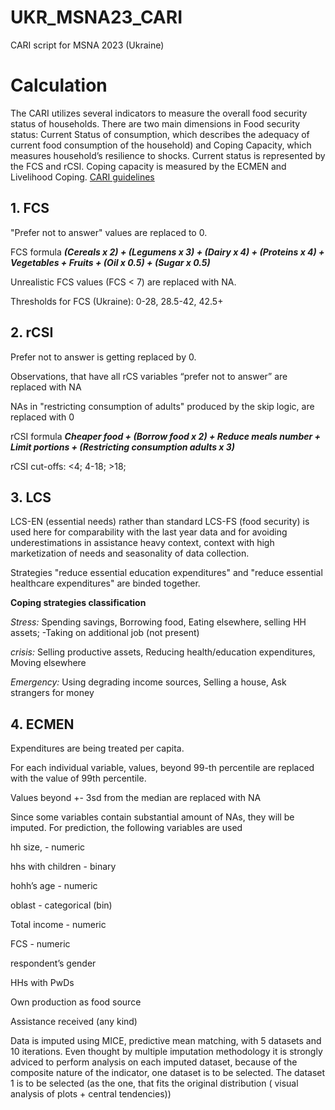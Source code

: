 # UKR_MSNA23_CARI
CARI script for MSNA 2023 (Ukraine)

# Calculation 
The CARI utilizes several indicators to measure the overall food security status of households.
There are two main dimensions in Food security status: Current Status of consumption, which 
describes the adequacy of current food consumption of the household) and Coping Capacity, 
which measures household’s resilience to shocks. Current status is represented by the FCS and 
rCSI. Coping capacity is measured by the ECMEN and Livelihood Coping. 
[CARI guidelines](https://resources.vam.wfp.org/data-analysis/quantitative/food-security/technical-guidance-for-the-consolidated-approach-for-reporting-indicators-of-food-security-cari)

## 1. FCS
"Prefer not to answer" values are replaced to 0.

FCS formula ***(Cereals x 2) + (Legumens x 3) + (Dairy x 4) + (Proteins x 4) + Vegetables + Fruits + (Oil x 0.5) + (Sugar x 0.5)***

Unrealistic FCS values (FCS < 7) are replaced with NA.

Thresholds for FCS (Ukraine): 0-28, 28.5-42, 42.5+

## 2. rCSI
Prefer not to answer is getting replaced by 0.

Observations, that have all rCS variables “prefer not to answer” are replaced with NA

NAs in "restricting consumption of adults" produced by the skip logic, are replaced with 0

rCSI formula ***Cheaper food + (Borrow food x 2) + Reduce meals number + Limit portions + (Restricting consumption adults x 3)***

rCSI cut-offs: <4; 4-18; >18;

## 3. LCS
LCS-EN (essential needs) rather than standard LCS-FS (food security) is used here for comparability with the last year data and for avoiding underestimations in assistance heavy context, context with high marketization of needs and seasonality of data collection.

Strategies "reduce essential education expenditures" and "reduce essential healthcare expenditures" are binded together.

**Coping strategies classification**

*Stress:* Spending savings, Borrowing food, Eating elsewhere, selling HH assets; -Taking on additional job (not present)

*crisis:* Selling productive assets, Reducing health/education expenditures, Moving elsewhere

*Emergency:* Using degrading income sources, Selling a house, Ask strangers for money

## 4. ECMEN
Expenditures are being treated per capita.

For each individual variable, values, beyond 99-th percentile are replaced with the value of 99th percentile.

Values beyond +- 3sd from the median are replaced with NA

Since some variables contain substantial amount of NAs, they will be imputed. For prediction, the following variables are used

hh size, - numeric

hhs with children - binary

hohh’s age - numeric

oblast - categorical (bin)

Total income - numeric

FCS - numeric

respondent’s gender

HHs with PwDs

Own production as food source

Assistance received (any kind)

Data is imputed using MICE, predictive mean matching, with 5 datasets and 10 iterations.
Even thought by multiple imputation methodology it is strongly adviced to perform analysis on each imputed dataset, because of the composite nature of the indicator, one dataset is to be selected. The dataset 1 is to be selected (as the one, that fits the original distribution ( visual analysis of plots + central tendencies))

